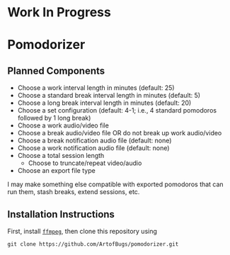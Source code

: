 # Work In Progress

# Pomodorizer

## Planned Components

- Choose a work interval length in minutes (default: 25)
- Choose a standard break interval length in minutes (default: 5)
- Choose a long break interval length in minutes (default: 20)
- Choose a set configuration (default: 4-1; i.e., 4 standard pomodoros followed by 1 long break)
- Choose a work audio/video file
- Choose a break audio/video file OR do not break up work audio/video
- Choose a break notification audio file (default: none)
- Choose a work notification audio file (default: none)
- Choose a total session length
    - Choose to truncate/repeat video/audio
- Choose an export file type

I may make something else compatible with exported pomodoros that can run them, stash breaks, extend sessions, etc.


## Installation Instructions

First, install [`ffmpeg`](https://ffmpeg.org/download.html), then clone this repository using
```
git clone https://github.com/ArtofBugs/pomodorizer.git
```
